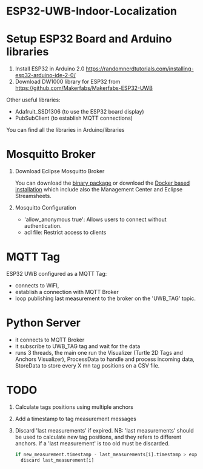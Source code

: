 # ESP32-UWB-Indoor-Localization
 
# Setup ESP32 Board and Arduino libraries
1. Install ESP32 in Arduino 2.0 https://randomnerdtutorials.com/installing-esp32-arduino-ide-2-0/
2. Download DW1000 library for ESP32 from https://github.com/Makerfabs/Makerfabs-ESP32-UWB

Other useful libraries:
 - Adafruit_SSD1306 (to use the ESP32 board display)
 - PubSubClient (to establish MQTT connections)
 
You can find all the libraries in Arduino/libraries
 
 # Mosquitto Broker
 1. Download Eclipse Mosquitto Broker 
    
    You can download the [binary package](https://mosquitto.org/download/) or download the [Docker based installation](https://docs.cedalo.com/management-center/2.4/installation/) which include also the Management Center and Eclipse Streamsheets.

2. Mosquitto Configuration
   - 'allow_anonymous true': Allows users to connect without authentication.
   - acl file: Restrict access to clients

# MQTT Tag
ESP32 UWB configured as a MQTT Tag:
   - connects to WiFI, 
   - establish a connection with MQTT Broker
   - loop publishing last measurement to the broker on the 'UWB_TAG' topic.

# Python Server
   - it connects to MQTT Broker
   - it subscribe to UWB_TAG tag and wait for the data
   - runs 3 threads, the main one run the Visualizer (Turtle 2D Tags and Anchors Visualizer), ProcessData to handle and process incoming data, StoreData to store every X mn tag positions on a CSV file. 

# TODO
1. Calculate tags positions using multiple anchors
2. Add a timestamp to tag measurement messages
3. Discard 'last measurements' if expired.
   NB: 'last measurements' should be used to calculate new tag positions, and they refers to different anchors.
       If a 'last measurement' is too old must be discarded.
    
    ```Python
    if new_measurement.timestamp - last_measurements[i].timestamp > expiring_time:
      discard last_measurement[i]
